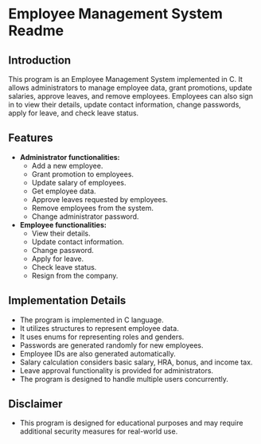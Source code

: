 # Employee Management System Readme

## Introduction
This program is an Employee Management System implemented in C. It allows administrators to manage employee data, grant promotions, update salaries, approve leaves, and remove employees. Employees can also sign in to view their details, update contact information, change passwords, apply for leave, and check leave status.

## Features
- **Administrator functionalities:**
  - Add a new employee.
  - Grant promotion to employees.
  - Update salary of employees.
  - Get employee data.
  - Approve leaves requested by employees.
  - Remove employees from the system.
  - Change administrator password.
- **Employee functionalities:**
  - View their details.
  - Update contact information.
  - Change password.
  - Apply for leave.
  - Check leave status.
  - Resign from the company.

## Implementation Details
- The program is implemented in C language.
- It utilizes structures to represent employee data.
- It uses enums for representing roles and genders.
- Passwords are generated randomly for new employees.
- Employee IDs are also generated automatically.
- Salary calculation considers basic salary, HRA, bonus, and income tax.
- Leave approval functionality is provided for administrators.
- The program is designed to handle multiple users concurrently.

## Disclaimer
- This program is designed for educational purposes and may require additional security measures for real-world use.
